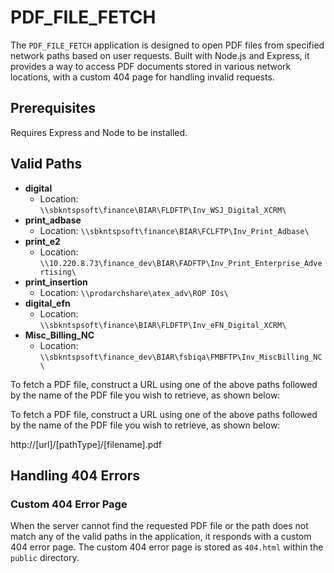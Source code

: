 # PDF_FILE_FETCH

The `PDF_FILE_FETCH` application is designed to open PDF files from specified network paths based on user requests. Built with Node.js and Express, it provides a  way to access PDF documents stored in various network locations, with a custom 404 page for handling invalid requests.


## Prerequisites

Requires Express and Node to be installed.

## Valid Paths


- **digital**
  - Location: `\\sbkntspsoft\finance\BIAR\FLDFTP\Inv_WSJ_Digital_XCRM\`
- **print_adbase**
  - Location: `\\sbkntspsoft\finance\BIAR\FCLFTP\Inv_Print_Adbase\`
- **print_e2**
  - Location: `\\10.220.8.73\finance_dev\BIAR\FADFTP\Inv_Print_Enterprise_Advertising\`
- **print_insertion**
  - Location: `\\prodarchshare\atex_adv\ROP IOs\`
- **digital_efn**
  - Location: `\\sbkntspsoft\finance\BIAR\FLDFTP\Inv_eFN_Digital_XCRM\`
- **Misc_Billing_NC**
  - Location: `\\sbkntspsoft\finance_dev\BIAR\fsbiqa\FMBFTP\Inv_MiscBilling_NC\`

To fetch a PDF file, construct a URL using one of the above paths followed by the name of the PDF file you wish to retrieve, as shown below:


To fetch a PDF file, construct a URL using one of the above paths followed by the name of the PDF file you wish to retrieve, as shown below:

http://[url]/[pathType]/[filename].pdf


## Handling 404 Errors


### Custom 404 Error Page

When the server cannot find the requested PDF file or the path does not match any of the valid paths in the application, it responds with a custom 404 error page.
The custom 404 error page is stored as `404.html` within the `public` directory. 


